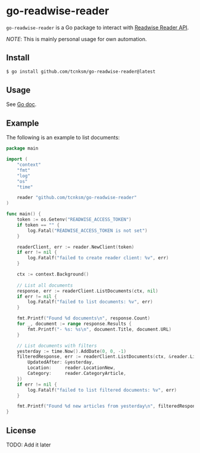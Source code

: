 # go-readwise-reader

`go-readwise-reader` is a Go package to interact with [Readwise Reader API](https://readwise.io/reader_api).

*NOTE*: This is mainly personal usage for own automation.


## Install

```bash
$ go install github.com/tcnksm/go-readwise-reader@latest
```

## Usage 

See [Go doc](). 

## Example

The following is an example to list documents:

```go
package main

import (
	"context"
	"fmt"
	"log"
	"os"
	"time"

	reader "github.com/tcnksm/go-readwise-reader"
)

func main() {
	token := os.Getenv("READWISE_ACCESS_TOKEN")
	if token == "" {
		log.Fatal("READWISE_ACCESS_TOKEN is not set")
	}

	readerClient, err := reader.NewClient(token)
	if err != nil {
		log.Fatalf("failed to create reader client: %v", err)
	}

	ctx := context.Background()
	
	// List all documents
	response, err := readerClient.ListDocuments(ctx, nil)
	if err != nil {
		log.Fatalf("failed to list documents: %v", err)
	}

	fmt.Printf("Found %d documents\n", response.Count)
	for _, document := range response.Results {
		fmt.Printf("- %s: %s\n", document.Title, document.URL)
	}

	// List documents with filters
	yesterday := time.Now().AddDate(0, 0, -1)
	filteredResponse, err := readerClient.ListDocuments(ctx, &reader.ListDocumentsOptions{
		UpdatedAfter: &yesterday,
		Location:     reader.LocationNew,
		Category:     reader.CategoryArticle,
	})
	if err != nil {
		log.Fatalf("failed to list filtered documents: %v", err)
	}

	fmt.Printf("Found %d new articles from yesterday\n", filteredResponse.Count)
}
```


## License

TODO: Add it later